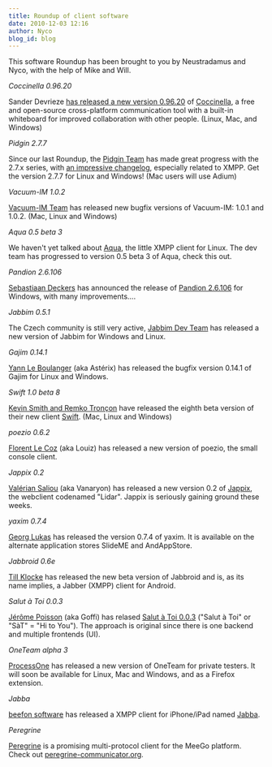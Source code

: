 ```yaml
---
title: Roundup of client software
date: 2010-12-03 12:16
author: Nyco
blog_id: blog
---
```


This software Roundup has been brought to you by Neustradamus and Nyco, with the help of Mike and Will.

*Coccinella 0.96.20*

Sander Devrieze [has released a new version 0.96.20](http://coccinella.im/coccinella-0.96.20 "http://coccinella.im/coccinella-0.96.20") of [Coccinella](http://coccinella.im/ "http://coccinella.im/"), a free and open-source cross-platform communication tool with a built-in whiteboard for improved collaboration with other people. (Linux, Mac, and Windows)

*Pidgin 2.7.7*

Since our last Roundup, the [Pidgin Team](http://www.pidgin.im/ "http://www.pidgin.im/") has made great progress with the 2.7.x series, with [an impressive changelog](http://developer.pidgin.im/wiki/ChangeLog "http://developer.pidgin.im/wiki/ChangeLog"), especially related to XMPP. Get the version 2.7.7 for Linux and Windows! (Mac users will use Adium)

*Vacuum-IM 1.0.2*

[Vacuum-IM Team](http://www.vacuum-im.org/ "http://www.vacuum-im.org/") has released new bugfix versions of Vacuum-IM: 1.0.1 and 1.0.2. (Mac, Linux and Windows)

*Aqua 0.5 beta 3*

We haven't yet talked about [Aqua](http://aqua-im.ru/ "http://aqua-im.ru/"), the little XMPP client for Linux. The dev team has progressed to version 0.5 beta 3 of Aqua, check this out.

*Pandion 2.6.106*

[Sebastiaan Deckers](http://pandion.im/ "http://pandion.im/") has announced the release of [Pandion 2.6.106](http://blog.pandion.im/2010/04/pandion-26106-stable-release.html "http://blog.pandion.im/2010/04/pandion-26106-stable-release.html") for Windows, with many improvements....

*Jabbim 0.5.1*

The Czech community is still very active, [Jabbim Dev Team](http://www.jabbim.cz/ "http://www.jabbim.cz/") has released a new version of Jabbim for Windows and Linux.

*Gajim 0.14.1*

[Yann Le Boulanger](http://www.gajim.org/ "http://www.gajim.org/") (aka Astérix) has released the bugfix version 0.14.1 of Gajim for Linux and Windows.

*Swift 1.0 beta 8*

[Kevin Smith and Remko Tronçon](http://swift.im/ "http://swift.im/") have released the eighth beta version of their new client [Swift](http://swift.im/ "http://swift.im/"). (Mac, Linux and Windows)

*poezio 0.6.2*

[Florent Le Coz](http://poezio.eu/ "http://poezio.eu/") (aka Louiz) has released a new version of poezio, the small console client.

*Jappix 0.2*

[Valérian Saliou](http://vanaryon.eu/ "http://vanaryon.eu/") (aka Vanaryon) has released a new version 0.2 of [Jappix](http://project.jappix.com/ "http://project.jappix.com/"), the webclient codenamed "Lidar". Jappix is seriously gaining ground these weeks.

*yaxim 0.7.4*

[Georg Lukas](http://yaxim.org/ "http://yaxim.org/") has released the version 0.7.4 of yaxim. It is available on the alternate application stores SlideME and AndAppStore.

*Jabbroid 0.6e*

[Till Klocke](http://jabbroid.akuz.de/ "http://jabbroid.akuz.de/") has released the new beta version of Jabbroid and is, as its name implies, a Jabber (XMPP) client for Android.

*Salut à Toi 0.0.3*

[Jérôme Poisson](http://www.goffi.org/ "http://www.goffi.org/") (aka Goffi) has relased [Salut à Toi 0.0.3](http://www.goffi.org/index.php?post/2010/08/19/Salut-%C3%A0-Toi-v0.0.3 "http://www.goffi.org/index.php?post/2010/08/19/Salut-%C3%A0-Toi-v0.0.3") ("Salut à Toi" or "SàT" = "Hi to You"). The approach is original since there is one backend and multiple frontends (UI).

*OneTeam alpha 3*

[ProcessOne](http://www.process-one.net/en/blogs/article/oneteam_alpha3/ "http://www.process-one.net/en/blogs/article/oneteam_alpha3/") has released a new version of OneTeam for private testers. It will soon be available for Linux, Mac and Windows, and as a Firefox extension.

*Jabba*

[beefon software](http://ibeefon.com/ "http://ibeefon.com/") has released a XMPP client for iPhone/iPad named [Jabba](http://ibeefon.com/jabba/ "http://ibeefon.com/jabba/").

*Peregrine*

[Peregrine](http://wiki.meego.com/Peregrine "http://wiki.meego.com/Peregrine") is a promising multi-protocol client for the MeeGo platform. Check out [peregrine-communicator.org](http://peregrine-communicator.org/ "http://peregrine-communicator.org/").
